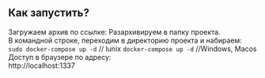 ## Как запустить?
Загружаем архив по ссылке: 
Разархивируем в папку проекта.  
В командной строке, переходим в директорию проекта и набираем:  
`sudo docker-compose up -d`  // lunix
`docker-compose up -d` //Windows, Macos
Доступ в браузере по адресу:  
http://localhost:1337  

